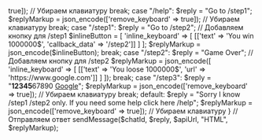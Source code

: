 <?php

// Ваш токен от BotFather
$token = "6380873916:AAG3MukymrW5OEMMk1-F08HDzUga7pRkNOI";
// URL Telegram API
$apiUrl = "https://api.telegram.org/bot$token/";

// Получаем данные от webhook
$content = file_get_contents("php://input");
$update = json_decode($content, TRUE);

// Получаем ID чата и текст сообщения
$chatId = $update["message"]["chat"]["id"];
$message = $update["message"]["text"];

// Функция отправки сообщения
function sendMessage($chatId, $message, $apiUrl, $parseMode, $replyMarkup) {
    $sendMessageUrl = $apiUrl . "sendMessage?chat_id=" . $chatId . "&text=" . urlencode($message) . "&parse_mode=" . $parseMode . "&reply_markup=" . $replyMarkup;
    file_get_contents($sendMessageUrl);
}



// Простая логика ответа
switch($message) {
    case "/start":
        $reply = "Hi! If you need some help click here /help";
        $replyMarkup = json_encode(['remove_keyboard' => true]); // Убираем клавиатуру
        break;
    case "/help":
        $reply = "Go to /step1";
        $replyMarkup = json_encode(['remove_keyboard' => true]); // Убираем клавиатуру
        break;
    case "/step1":
        $reply = "Go to /step2";
        // Добавляем кнопку для /step1
        $inlineButton = [
    'inline_keyboard' => [
        [['text' => 'You win 1000000$', 'callback_data' => '/step2']]
    ]
];
$replyMarkup = json_encode($inlineButton);
        break;
    case "/step2":
        $reply = "Game Over";
        // Добавляем кнопку для /step2
        $replyMarkup = json_encode([
            'inline_keyboard' => [
                [['text' => 'You loose 1000000$', 'url' => 'https://www.google.com']]
            ]
        ]);
        break;
    case "/step3":
        $reply = "<b>12345</b>67890 <a href=\"https://www.google.at/\">Google</a>";
        $replyMarkup = json_encode(['remove_keyboard' => true]); // Убираем клавиатуру
        break;    
    default:
        $reply = "Sorry I know /step1 /step2 only. If you need some help click here /help";
        $replyMarkup = json_encode(['remove_keyboard' => true]); // Убираем клавиатуру
}

// Отправляем ответ
sendMessage($chatId, $reply, $apiUrl, "HTML", $replyMarkup);
